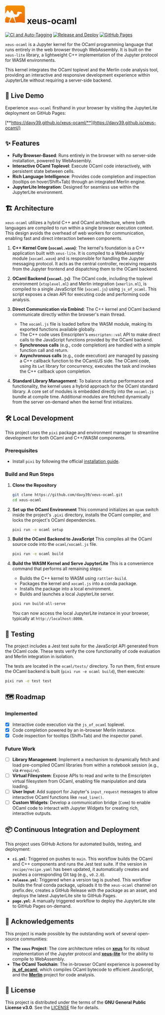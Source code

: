 # ![xeus-ocaml logo](https://raw.githubusercontent.com/davy39/xeus-ocaml/refs/heads/main/share/jupyter/kernels/xocaml/logo-64x64.png) xeus-ocaml

[![CI and Auto-Tagging](https://github.com/davy39/xeus-ocaml/actions/workflows/ci.yml/badge.svg)](https://github.com/davy39/xeus-ocaml/actions/workflows/ci.yml)
[![Release and Deploy](https://github.com/davy39/xeus-ocaml/actions/workflows/release.yml/badge.svg)](https://github.com/davy39/xeus-ocaml/actions/workflows/release.yml)
[![GitHub Pages](https://img.shields.io/badge/github--pages-deployed-success)](https://davy39.github.io/xeus-ocaml/)

`xeus-ocaml` is a Jupyter kernel for the OCaml programming language that runs entirely in the web browser through WebAssembly. It is built on the `xeus-lite` library, a lightweight C++ implementation of the Jupyter protocol for WASM environments.

This kernel integrates the OCaml toplevel and the Merlin code analysis tool, providing an interactive and responsive development experience within JupyterLite without requiring a server-side backend.

## 🚀 Live Demo

Experience `xeus-ocaml` firsthand in your browser by visiting the JupyterLite deployment on GitHub Pages:

[**https://davy39.github.io/xeus-ocaml/**](https://davy39.github.io/xeus-ocaml/)

## ✨ Features

*   **Fully Browser-Based**: Runs entirely in the browser with no server-side installation, powered by WebAssembly.
*   **Interactive OCaml Toplevel**: Execute OCaml code interactively, with persistent state between cells.
*   **Rich Language Intelligence**: Provides code completion and inspection (tooltips on hover/Shift+Tab) through an integrated Merlin engine.
*   **JupyterLite Integration**: Designed for seamless use within the JupyterLite environment.

## 🏗️ Architecture

`xeus-ocaml` utilizes a hybrid C++ and OCaml architecture, where both languages are compiled to run within a single browser execution context. This design avoids the overhead of web workers for communication, enabling fast and direct interaction between components.

1.  **C++ Kernel Core (`xocaml.wasm`)**: The kernel's foundation is a C++ application built with `xeus-lite`. It is compiled to a WebAssembly module (`xocaml.wasm`) and is responsible for handling the Jupyter messaging protocol. It acts as the central controller, receiving requests from the Jupyter frontend and dispatching them to the OCaml backend.

2.  **OCaml Backend (`xocaml.js`)**: The OCaml code, including the toplevel environment (`xtoplevel.ml`) and Merlin integration (`xmerlin.ml`), is compiled to a single JavaScript file (`xocaml.js`) using `js_of_ocaml`. This script exposes a clean API for executing code and performing code analysis.

3.  **Direct Communication via Embind**: The C++ kernel and OCaml backend communicate directly within the browser's main thread.
    *   The `xocaml.js` file is loaded before the WASM module, making its exported functions available globally.
    *   The C++ code uses Emscripten's `emscripten::val` API to make direct calls to the JavaScript functions provided by the OCaml backend.
    *   **Synchronous calls** (e.g., code completion) are handled with a simple function call and return.
    *   **Asynchronous calls** (e.g., code execution) are managed by passing a C++ callback function to the OCaml/JS side. The OCaml code, using its `Lwt` library for concurrency, executes the task and invokes the C++ callback upon completion.

4.  **Standard Library Management**: To balance startup performance and functionality, the kernel uses a hybrid approach for the OCaml standard library. A core set of modules is embedded directly into the `xocaml.js` bundle at compile time. Additional modules are fetched dynamically from the server on-demand when the kernel first initializes.

## 🛠️ Local Development

This project uses the `pixi` package and environment manager to streamline development for both OCaml and C++/WASM components.

### Prerequisites

*   Install `pixi` by following the official [installation guide](https://pixi.sh/latest/installation/).

### Build and Run Steps

1.  **Clone the Repository**
    ```bash
    git clone https://github.com/davy39/xeus-ocaml.git
    cd xeus-ocaml
    ```

2.  **Set up the OCaml Environment**
    This command initializes an `opam` switch inside the project's `.pixi` directory, installs the OCaml compiler, and locks the project's OCaml dependencies.
    ```bash
    pixi run -e ocaml setup
    ```

3.  **Build the OCaml Backend to JavaScript**
    This compiles all the OCaml source code into the `ocaml/xocaml.js` file.
    ```bash
    pixi run -e ocaml build
    ```

4.  **Build the WASM Kernel and Serve JupyterLite**
    This is a convenience command that performs all remaining steps:
    *   Builds the C++ kernel to WASM using `rattler-build`.
    *   Packages the kernel and `xocaml.js` into a conda package.
    *   Installs the package into a local environment.
    *   Builds and launches a local JupyterLite server.
    ```bash
    pixi run build-all-serve
    ```
    You can now access the local JupyterLite instance in your browser, typically at `http://localhost:8000`.

## 🧪 Testing

The project includes a Jest test suite for the JavaScript API generated from the OCaml code. These tests verify the core functionality of code evaluation and Merlin integration in isolation.

The tests are located in the `ocaml/tests/` directory. To run them, first ensure the OCaml backend is built (`pixi run -e ocaml build`), then execute:
```bash
pixi run -e test test
```

## 🗺️ Roadmap

### Implemented
-   [x] Interactive code execution via the `js_of_ocaml` toplevel.
-   [x] Code completion powered by an in-browser Merlin instance.
-   [x] Code inspection for tooltips (Shift+Tab) and the inspector panel.

### Future Work
-   [ ] **Library Management**: Implement a mechanism to dynamically fetch and load pre-compiled OCaml libraries from within a notebook session (e.g., via `#require`).
-   [ ] **Virtual Filesystem**: Expose APIs to read and write to the Emscripten virtual filesystem from OCaml, enabling file manipulation and data loading.
-   [ ] **User Input**: Add support for Jupyter's `input_request` messages to allow interactive OCaml functions like `read_line()`.
-   [ ] **Custom Widgets**: Develop a communication bridge (`Comm`) to enable OCaml code to interact with Jupyter Widgets for creating rich, interactive outputs.

## 📦 Continuous Integration and Deployment

This project uses GitHub Actions for automated builds, testing, and deployment:

*   **`ci.yml`**: Triggered on pushes to `main`. This workflow builds the OCaml and C++ components and runs the Jest test suite. If the version in `recipe/recipe.yaml` has been updated, it automatically creates and pushes a corresponding Git tag (e.g., `v0.2.0`).
*   **`release.yml`**: Triggered when a version tag is pushed. This workflow builds the final conda package, uploads it to the `xeus-ocaml` channel on prefix.dev, creates a GitHub Release with the package as an asset, and deploys the latest JupyterLite site to GitHub Pages.
*   **`page.yml`**: A manually triggered workflow to deploy the JupyterLite site to GitHub Pages on-demand.

## 🙏 Acknowledgements

This project is made possible by the outstanding work of several open-source communities:

*   **The `xeus` Project**: The core architecture relies on **[xeus](https://github.com/jupyter-xeus/xeus)** for its robust implementation of the Jupyter protocol and **[xeus-lite](https://github.com/jupyter-xeus/xeus-lite)** for the ability to compile to WebAssembly.
*   **The OCaml Toolchain**: The in-browser OCaml experience is powered by **[js_of_ocaml](https://github.com/ocsigen/js_of_ocaml)**, which compiles OCaml bytecode to efficient JavaScript, and the **[Merlin](https://github.com/ocaml/merlin)** project for code analysis.

## 📜 License

This project is distributed under the terms of the **GNU General Public License v3.0**. See the [LICENSE](LICENSE) file for details.